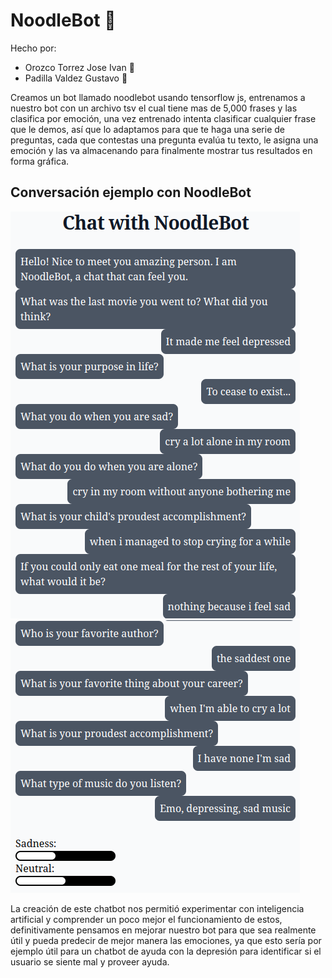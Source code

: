 # NoodleBot 🍜

Hecho por: 
- Orozco Torrez Jose Ivan 🍜
- Padilla Valdez Gustavo 🍜

Creamos un bot llamado noodlebot usando tensorflow js, entrenamos a nuestro bot con un archivo tsv el cual tiene mas de 5,000 frases y las clasifica por emoción, una vez entrenado intenta clasificar cualquier frase que le demos, así que lo adaptamos para que te haga una serie de preguntas, cada que contestas una pregunta evalúa tu texto, le asigna una emoción y las va almacenando para finalmente mostrar tus resultados en forma gráfica.

## Conversación ejemplo con NoodleBot
![Conversation 1](/ReadmeImages/conv1.png)
![Conversation 1 PT2](/ReadmeImages/conv2.png)

La creación de este chatbot nos permitió experimentar con inteligencia artificial y comprender un poco mejor el funcionamiento de estos, definitivamente pensamos en mejorar nuestro bot para que sea realmente útil y pueda predecir de mejor manera las emociones, ya que esto sería por ejemplo útil para un chatbot de ayuda con la depresión para identificar si el usuario se siente mal y proveer ayuda.